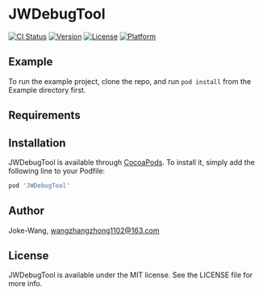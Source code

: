 # JWDebugTool

[![CI Status](https://img.shields.io/travis/王章仲/JWDebugTool.svg?style=flat)](https://travis-ci.org/王章仲/JWDebugTool)
[![Version](https://img.shields.io/cocoapods/v/JWDebugTool.svg?style=flat)](https://cocoapods.org/pods/JWDebugTool)
[![License](https://img.shields.io/cocoapods/l/JWDebugTool.svg?style=flat)](https://cocoapods.org/pods/JWDebugTool)
[![Platform](https://img.shields.io/cocoapods/p/JWDebugTool.svg?style=flat)](https://cocoapods.org/pods/JWDebugTool)

## Example

To run the example project, clone the repo, and run `pod install` from the Example directory first.

## Requirements

## Installation

JWDebugTool is available through [CocoaPods](https://cocoapods.org). To install
it, simply add the following line to your Podfile:

```ruby
pod 'JWDebugTool'
```

## Author

Joke-Wang, wangzhangzhong1102@163.com

## License

JWDebugTool is available under the MIT license. See the LICENSE file for more info.
